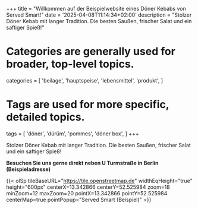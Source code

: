 +++
title = "Willkommen auf der Beispielwebsite eines Döner Kebabs von Served Smart!"
date = '2025-04-08T11:14:34+02:00'
description = "Stolzer Döner Kebab mit langer Tradition. Die besten Saußen, frischer Salat und ein saftiger Spieß!"
# Categories are generally used for broader, top-level topics.
categories = [
 'beilage',
 'hauptspeise',
 'lebensmittel',
 'produkt',
]
# Tags are used for more specific, detailed topics.
tags = [
 'döner',
 'dürüm',
 'pommes',
 'döner box',
]
+++

Stolzer Döner Kebab mit langer Tradition. Die besten Saußen, frischer Salat und ein saftiger Spieß!

<b>Besuchen Sie uns gerne direkt neben U Turmstraße in Berlin<br>(Beispieladresse)</b>

{{< olSp tileBaseURL="https://tile.openstreetmap.de" widthEqHeight="true" height="600px" centerX=13.342866 centerY=52.525984 zoom=18 minZoom=12 maxZoom=20 pointX=13.342866 pointY=52.525984 centerMap=true pointPopup="Served Smart (Beispiel)" >}}
